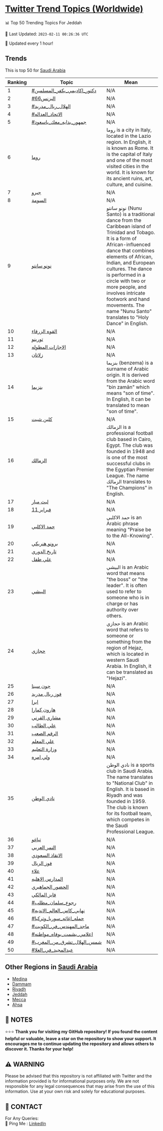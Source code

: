 [Twitter Trend Topics (Worldwide)](https://github.com/ErcinDedeoglu/Twitter-Trend-Topics)
==========


📊 Top 50 Trending Topics For Jeddah

📆 Last Updated: `2023-02-11 00:26:36 UTC`

🔧 Updated every 1 hour!


## Trends

This is top 50 for [Saudi Arabia](</Saudi Arabia>)

| Ranking | Topic | Mean |
| ------- | ------------ | ------------ |
| 1 | [#دكتور_اكاديمي_يكفر_المسلمين](http://twitter.com/search?q=%23%d8%af%d9%83%d8%aa%d9%88%d8%b1_%d8%a7%d9%83%d8%a7%d8%af%d9%8a%d9%85%d9%8a_%d9%8a%d9%83%d9%81%d8%b1_%d8%a7%d9%84%d9%85%d8%b3%d9%84%d9%85%d9%8a%d9%86) | N/A |
| 2 | [#البزنس66](http://twitter.com/search?q=%23%d8%a7%d9%84%d8%a8%d8%b2%d9%86%d8%b366) | N/A |
| 3 | [#الهلال_ريال_مدريد](http://twitter.com/search?q=%23%d8%a7%d9%84%d9%87%d9%84%d8%a7%d9%84_%d8%b1%d9%8a%d8%a7%d9%84_%d9%85%d8%af%d8%b1%d9%8a%d8%af) | N/A |
| 4 | [#الاتحاد_العداله](http://twitter.com/search?q=%23%d8%a7%d9%84%d8%a7%d8%aa%d8%ad%d8%a7%d8%af_%d8%a7%d9%84%d8%b9%d8%af%d8%a7%d9%84%d9%87) | N/A |
| 5 | [#جمهور_بدايه_معك_ياسعود](http://twitter.com/search?q=%23%d8%ac%d9%85%d9%87%d9%88%d8%b1_%d8%a8%d8%af%d8%a7%d9%8a%d9%87_%d9%85%d8%b9%d9%83_%d9%8a%d8%a7%d8%b3%d8%b9%d9%88%d8%af) | N/A |
| 6 | [روما](http://twitter.com/search?q=%d8%b1%d9%88%d9%85%d8%a7) | روما is a city in Italy, located in the Lazio region. In English, it is known as Rome. It is the capital of Italy and one of the most visited cities in the world. It is known for its ancient ruins, art, culture, and cuisine. |
| 7 | [جيرو](http://twitter.com/search?q=%d8%ac%d9%8a%d8%b1%d9%88) | N/A |
| 8 | [السومة](http://twitter.com/search?q=%d8%a7%d9%84%d8%b3%d9%88%d9%85%d8%a9) | N/A |
| 9 | [نونو سانتو](http://twitter.com/search?q=%d9%86%d9%88%d9%86%d9%88+%d8%b3%d8%a7%d9%86%d8%aa%d9%88) | نونو سانتو (Nunu Santo) is a traditional dance from the Caribbean island of Trinidad and Tobago. It is a form of African-influenced dance that combines elements of African, Indian, and European cultures. The dance is performed in a circle with two or more people, and involves intricate footwork and hand movements. The name "Nunu Santo" translates to "Holy Dance" in English. |
| 10 | [القوه الزرقاء](http://twitter.com/search?q=%d8%a7%d9%84%d9%82%d9%88%d9%87+%d8%a7%d9%84%d8%b2%d8%b1%d9%82%d8%a7%d8%a1) | N/A |
| 11 | [تورينو](http://twitter.com/search?q=%d8%aa%d9%88%d8%b1%d9%8a%d9%86%d9%88) | N/A |
| 12 | [الاجازات المطوله](http://twitter.com/search?q=%d8%a7%d9%84%d8%a7%d8%ac%d8%a7%d8%b2%d8%a7%d8%aa+%d8%a7%d9%84%d9%85%d8%b7%d9%88%d9%84%d9%87) | N/A |
| 13 | [زلاتان](http://twitter.com/search?q=%d8%b2%d9%84%d8%a7%d8%aa%d8%a7%d9%86) | N/A |
| 14 | [بنزيما](http://twitter.com/search?q=%d8%a8%d9%86%d8%b2%d9%8a%d9%85%d8%a7) | بنزيما (benzema) is a surname of Arabic origin. It is derived from the Arabic word "bin zamān" which means "son of time". In English, it can be translated to mean "son of time". |
| 15 | [كلين شيت](http://twitter.com/search?q=%d9%83%d9%84%d9%8a%d9%86+%d8%b4%d9%8a%d8%aa) | N/A |
| 16 | [الزمالك](http://twitter.com/search?q=%d8%a7%d9%84%d8%b2%d9%85%d8%a7%d9%84%d9%83) | الزمالك is a professional football club based in Cairo, Egypt. The club was founded in 1948 and is one of the most successful clubs in the Egyptian Premier League. The name الزمالك translates to "The Champions" in English. |
| 17 | [لبث ميار](http://twitter.com/search?q=%d9%84%d8%a8%d8%ab+%d9%85%d9%8a%d8%a7%d8%b1) | N/A |
| 18 | [11 فبراير](http://twitter.com/search?q=11+%d9%81%d8%a8%d8%b1%d8%a7%d9%8a%d8%b1) | N/A |
| 19 | [حمد الاكلبي](http://twitter.com/search?q=%d8%ad%d9%85%d8%af+%d8%a7%d9%84%d8%a7%d9%83%d9%84%d8%a8%d9%8a) | حمد الاكلبي is an Arabic phrase meaning "Praise be to the All-Knowing". |
| 20 | [برونو هنريكي](http://twitter.com/search?q=%d8%a8%d8%b1%d9%88%d9%86%d9%88+%d9%87%d9%86%d8%b1%d9%8a%d9%83%d9%8a) | N/A |
| 21 | [تاريخ الدوري](http://twitter.com/search?q=%d8%aa%d8%a7%d8%b1%d9%8a%d8%ae+%d8%a7%d9%84%d8%af%d9%88%d8%b1%d9%8a) | N/A |
| 22 | [علي طفل](http://twitter.com/search?q=%d8%b9%d9%84%d9%8a+%d8%b7%d9%81%d9%84) | N/A |
| 23 | [البيشي](http://twitter.com/search?q=%d8%a7%d9%84%d8%a8%d9%8a%d8%b4%d9%8a) | البيشي is an Arabic word that means "the boss" or "the leader". It is often used to refer to someone who is in charge or has authority over others. |
| 24 | [حجازي](http://twitter.com/search?q=%d8%ad%d8%ac%d8%a7%d8%b2%d9%8a) | حجازي is an Arabic word that refers to someone or something from the region of Hejaz, which is located in western Saudi Arabia. In English, it can be translated as "Hejazi". |
| 25 | [جون سينا](http://twitter.com/search?q=%d8%ac%d9%88%d9%86+%d8%b3%d9%8a%d9%86%d8%a7) | N/A |
| 26 | [فوز ريال مدريد](http://twitter.com/search?q=%d9%81%d9%88%d8%b2+%d8%b1%d9%8a%d8%a7%d9%84+%d9%85%d8%af%d8%b1%d9%8a%d8%af) | N/A |
| 27 | [ابرا](http://twitter.com/search?q=%d8%a7%d8%a8%d8%b1%d8%a7) | N/A |
| 28 | [هارون كمارا](http://twitter.com/search?q=%d9%87%d8%a7%d8%b1%d9%88%d9%86+%d9%83%d9%85%d8%a7%d8%b1%d8%a7) | N/A |
| 29 | [مشاري القرني](http://twitter.com/search?q=%d9%85%d8%b4%d8%a7%d8%b1%d9%8a+%d8%a7%d9%84%d9%82%d8%b1%d9%86%d9%8a) | N/A |
| 30 | [علي الطالب](http://twitter.com/search?q=%d8%b9%d9%84%d9%8a+%d8%a7%d9%84%d8%b7%d8%a7%d9%84%d8%a8) | N/A |
| 31 | [الرقم الصعب](http://twitter.com/search?q=%d8%a7%d9%84%d8%b1%d9%82%d9%85+%d8%a7%d9%84%d8%b5%d8%b9%d8%a8) | N/A |
| 32 | [علي المعلم](http://twitter.com/search?q=%d8%b9%d9%84%d9%8a+%d8%a7%d9%84%d9%85%d8%b9%d9%84%d9%85) | N/A |
| 33 | [وزارة التعليم](http://twitter.com/search?q=%d9%88%d8%b2%d8%a7%d8%b1%d8%a9+%d8%a7%d9%84%d8%aa%d8%b9%d9%84%d9%8a%d9%85) | N/A |
| 34 | [ولي امره](http://twitter.com/search?q=%d9%88%d9%84%d9%8a+%d8%a7%d9%85%d8%b1%d9%87) | N/A |
| 35 | [نادي الوطن](http://twitter.com/search?q=%d9%86%d8%a7%d8%af%d9%8a+%d8%a7%d9%84%d9%88%d8%b7%d9%86) | نادي الوطن is a sports club in Saudi Arabia. The name translates to "National Club" in English. It is based in Riyadh and was founded in 1959. The club is known for its football team, which competes in the Saudi Professional League. |
| 36 | [تياغو](http://twitter.com/search?q=%d8%aa%d9%8a%d8%a7%d8%ba%d9%88) | N/A |
| 37 | [النمر العربي](http://twitter.com/search?q=%d8%a7%d9%84%d9%86%d9%85%d8%b1+%d8%a7%d9%84%d8%b9%d8%b1%d8%a8%d9%8a) | N/A |
| 38 | [الانقاذ السعودي](http://twitter.com/search?q=%d8%a7%d9%84%d8%a7%d9%86%d9%82%d8%a7%d8%b0+%d8%a7%d9%84%d8%b3%d8%b9%d9%88%d8%af%d9%8a) | N/A |
| 39 | [فوز الريال](http://twitter.com/search?q=%d9%81%d9%88%d8%b2+%d8%a7%d9%84%d8%b1%d9%8a%d8%a7%d9%84) | N/A |
| 40 | [علاء](http://twitter.com/search?q=%d8%b9%d9%84%d8%a7%d8%a1) | N/A |
| 41 | [المدارس الاهليه](http://twitter.com/search?q=%d8%a7%d9%84%d9%85%d8%af%d8%a7%d8%b1%d8%b3+%d8%a7%d9%84%d8%a7%d9%87%d9%84%d9%8a%d9%87) | N/A |
| 42 | [الحضور الجماهيري](http://twitter.com/search?q=%d8%a7%d9%84%d8%ad%d8%b6%d9%88%d8%b1+%d8%a7%d9%84%d8%ac%d9%85%d8%a7%d9%87%d9%8a%d8%b1%d9%8a) | N/A |
| 43 | [فايز المالكي](http://twitter.com/search?q=%d9%81%d8%a7%d9%8a%d8%b2+%d8%a7%d9%84%d9%85%d8%a7%d9%84%d9%83%d9%8a) | N/A |
| 44 | [#رجوع_سلمان_مطلب](http://twitter.com/search?q=%23%d8%b1%d8%ac%d9%88%d8%b9_%d8%b3%d9%84%d9%85%d8%a7%d9%86_%d9%85%d8%b7%d9%84%d8%a8) | N/A |
| 45 | [#نهايي_كاس_العالم_الانديه](http://twitter.com/search?q=%23%d9%86%d9%87%d8%a7%d9%8a%d9%8a_%d9%83%d8%a7%d8%b3_%d8%a7%d9%84%d8%b9%d8%a7%d9%84%d9%85_%d8%a7%d9%84%d8%a7%d9%86%d8%af%d9%8a%d9%87) | N/A |
| 46 | [#حمله_اغاثه_سوريا_وتركيا](http://twitter.com/search?q=%23%d8%ad%d9%85%d9%84%d9%87_%d8%a7%d8%ba%d8%a7%d8%ab%d9%87_%d8%b3%d9%88%d8%b1%d9%8a%d8%a7_%d9%88%d8%aa%d8%b1%d9%83%d9%8a%d8%a7) | N/A |
| 47 | [#ماجد_المهندس_في_الكويت](http://twitter.com/search?q=%23%d9%85%d8%a7%d8%ac%d8%af_%d8%a7%d9%84%d9%85%d9%87%d9%86%d8%af%d8%b3_%d9%81%d9%8a_%d8%a7%d9%84%d9%83%d9%88%d9%8a%d8%aa) | N/A |
| 48 | [#اعلامي_يشمت_بوفاه_مواطنه](http://twitter.com/search?q=%23%d8%a7%d8%b9%d9%84%d8%a7%d9%85%d9%8a_%d9%8a%d8%b4%d9%85%d8%aa_%d8%a8%d9%88%d9%81%d8%a7%d9%87_%d9%85%d9%88%d8%a7%d8%b7%d9%86%d9%87) | N/A |
| 49 | [#شمس_الهلال_تشرق_من_المغرب](http://twitter.com/search?q=%23%d8%b4%d9%85%d8%b3_%d8%a7%d9%84%d9%87%d9%84%d8%a7%d9%84_%d8%aa%d8%b4%d8%b1%d9%82_%d9%85%d9%86_%d8%a7%d9%84%d9%85%d8%ba%d8%b1%d8%a8) | N/A |
| 50 | [#عبدالمجيد_في_العلا](http://twitter.com/search?q=%23%d8%b9%d8%a8%d8%af%d8%a7%d9%84%d9%85%d8%ac%d9%8a%d8%af_%d9%81%d9%8a_%d8%a7%d9%84%d8%b9%d9%84%d8%a7) | N/A |



## Other Regions in [Saudi Arabia](</Saudi Arabia>)

* [Medina](</Saudi Arabia/Medina.md>)
* [Dammam](</Saudi Arabia/Dammam.md>)
* [Riyadh](</Saudi Arabia/Riyadh.md>)
* [Jeddah](</Saudi Arabia/Jeddah.md>)
* [Mecca](</Saudi Arabia/Mecca.md>)
* [Ahsa](</Saudi Arabia/Ahsa.md>)



## 📝 NOTES

⭐⭐⭐ **Thank you for visiting my GitHub repository! If you found the content helpful or valuable, leave a star on the repository to show your support. It encourages me to continue updating the repository and allows others to discover it. Thanks for your help!**


## ⚠️ WARNING

Please be advised that this repository is not affiliated with Twitter and the information provided is for informational purposes only. We are not responsible for any legal consequences that may arise from the use of this information. Use at your own risk and solely for educational purposes.


## 📨 CONTACT

 For Any Queries:  
            🏓 Ping Me : [LinkedIn](https://www.linkedin.com/in/ercindedeoglu/)
